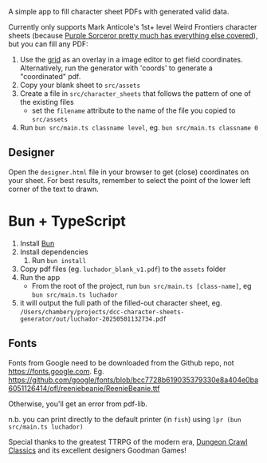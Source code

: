 A simple app to fill character sheet PDFs with generated valid data.

Currently only supports Mark Anticole's 1st+ level Weird Frontiers character sheets (because [Purple Sorceror pretty much has everything else covered](https://purplesorcerer.com/create_party.php)), but you can fill any PDF:

1. Use the [grid](https://github.com/chambery/dcc-character-sheet-generator/blob/052d387cb07f2af17190e3b889cf1d9234b5651f/src/assets/PDF%20Coordinates.png) as an overlay in a image editor to get field coordinates.  Alternatively, run the generator with 'coords' to generate a "coordinated" pdf.
2. Copy your blank sheet to `src/assets`
3. Create a file in `src/character_sheets` that follows the pattern of one of the existing files
   - set the `filename` attribute to the name of the file you copied to `src/assets`
5. Run `bun src/main.ts classname level`, eg. `bun src/main.ts classname 0`

## Designer
Open the `designer.html` file in your browser to get (close) coordinates on your sheet.  For best results, remember to select the point of the lower left corner of the text to drawn.


# Bun + TypeScript
1. Install [Bun](https://bun.sh/)
2. Install dependencies
   1. Run `bun install`
3. Copy pdf files (eg. `luchador_blank_v1.pdf`) to the `assets` folder
4. Run the app
   - From the root of the project, run `bun src/main.ts [class-name]`, eg `bun src/main.ts luchador`
5. it will output the full path of the filled-out character sheet, eg. `/Users/chambery/projects/dcc-character-sheets-generator/out/luchador-20250501132734.pdf`

## Fonts
Fonts from Google need to be downloaded from the Github repo, not https://fonts.google.com.  Eg. https://github.com/google/fonts/blob/bcc7728b619035379330e8a404e0ba6051126414/ofl/reeniebeanie/ReenieBeanie.ttf

Otherwise, you'll get an error from pdf-lib.

n.b. you can print directly to the default printer (in `fish`) using `lpr (bun src/main.ts luchador)`



Special thanks to the greatest TTRPG of the modern era, [Dungeon Crawl Classics](https://goodman-games.com/dungeon-crawl-classics-rpg/) and its excellent designers Goodman Games!
